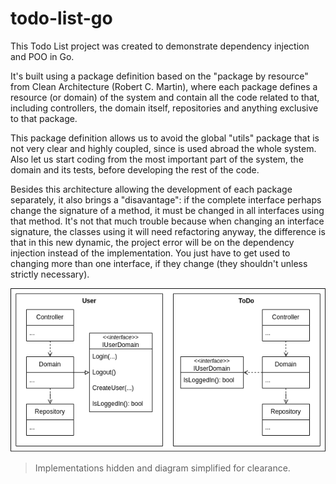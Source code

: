 # todo-list-go
This Todo List project was created to demonstrate dependency injection and POO in Go.

It's built using a package definition based on the "package by resource" from Clean Architecture (Robert C. Martin), where each package defines a resource (or domain) of the system and contain all the code related to that, including controllers, the domain itself, repositories and anything exclusive to that package. 

This package definition allows us to avoid the global "utils" package that is not very clear and highly coupled, since is used abroad the whole system. Also let us start coding from the most important part of the system, the domain and its tests, before developing the rest of the code.

Besides this architecture allowing the development of each package separately, it also brings a "disavantage": if the complete interface perhaps change the signature of a method, it must be changed in all interfaces using that method. It's not that much trouble because when changing an interface signature, the classes using it will need refactoring anyway, the difference is that in this new dynamic, the project error will be on the dependency injection instead of the implementation. You just have to get used to changing more than one interface, if they change (they shouldn't unless strictly necessary).

![Class Diagram](./docs/img/class-diagram.drawio.png)

> Implementations hidden and diagram simplified for clearance.